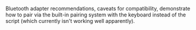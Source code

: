 Bluetooth adapter recommendations, caveats for compatibility, demonstrate how to pair via the built-in pairing system with the keyboard instead of the script (which currently isn't working well apparently).

